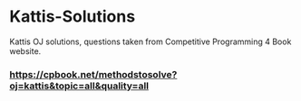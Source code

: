 # Kattis-Solutions
Kattis OJ solutions, questions taken from Competitive Programming 4 Book website.

### https://cpbook.net/methodstosolve?oj=kattis&topic=all&quality=all

